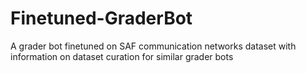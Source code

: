 # Finetuned-GraderBot
A grader bot finetuned on SAF communication networks dataset with information on dataset curation for similar grader bots
